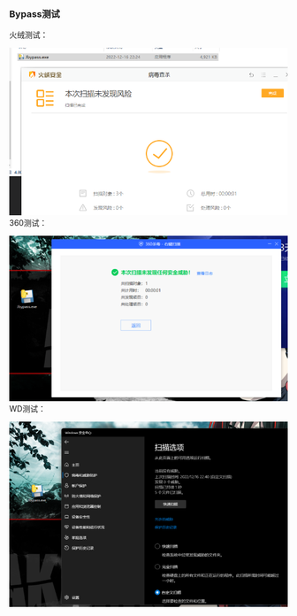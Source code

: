### Bypass测试
火绒测试：  

![img.png](img/img.png)  
360测试：    

 ![img_1.png](img/img_1.png)  
WD测试：  

![img_2.png](img/img_2.png)
